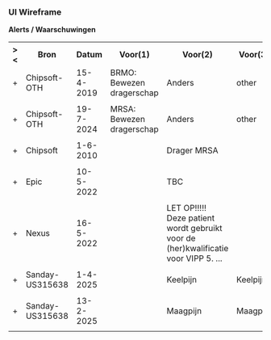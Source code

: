 ### UI Wireframe
<b>Alerts / Waarschuwingen</b>
<table class="grid">
<tbody>
<tr><th>&gt;&lt;</th>
<th>Bron</th>
<th>Datum</th>
<th>Voor(1)</th>
<th>Voor(2)</th>
<th>Voor(3)</th>
<th>Categorie</th>
<th>Status(1)</th>
<th>Status(2)</th>
</tr>
<tr><td>+</td>
<td>Chipsoft-OTH</td>
<td>15-4-2019</td>
<td>BRMO: Bewezen dragerschap</td>
<td>Anders</td>
<td>other</td>
<td>conditie</td>
<td>active</td>
<td>active</td>
</tr><tr><td></td><td colspan=8>
</td></tr>
<tr><td>+</td>
<td>Chipsoft-OTH</td>
<td>19-7-2024</td>
<td>MRSA: Bewezen dragerschap</td>
<td>Anders</td>
<td>other</td>
<td>conditie</td>
<td>active</td>
<td>active</td>
</tr><tr><td></td><td colspan=8>
</td></tr>
<tr><td>+</td>
<td>Chipsoft</td>
<td>1-6-2010</td>
<td></td>
<td>Drager MRSA</td>
<td></td>
<td>waarschuwing</td>
<td></td>
<td>active</td>
</tr><tr><td></td><td colspan=8>
</td></tr>
<tr><td>+</td>
<td>Epic</td>
<td>10-5-2022</td>
<td></td>
<td>TBC</td>
<td></td>
<td>Infection Flag</td>
<td></td>
<td>inactive</td>
</tr><tr><td></td><td colspan=8>
</td></tr>
<tr><td>+</td>
<td>Nexus</td>
<td>16-5-2022</td>
<td></td>
<td>LET OP!!!!!<br/>Deze patient wordt gebruikt voor de (her)kwalificatie voor VIPP 5. ...</td>
<td></td>
<td>Waarschuwing</td>
<td></td>
<td>active</td>
</tr><tr><td></td><td colspan=8>
</td></tr>
<tr><td>+</td>
<td>Sanday-US315638</td>
<td>1-4-2025</td>
<td></td>
<td>Keelpijn</td>
<td>Keelpijn</td>
<td>Alert</td>
<td></td>
<td>active</td>
</tr><tr><td></td><td colspan=8>
</td></tr>
<tr><td>+</td>
<td>Sanday-US315638</td>
<td>13-2-2025</td>
<td></td>
<td>Maagpijn</td>
<td>Maagpijn</td>
<td>Alert</td>
<td></td>
<td>active</td>
</tr><tr><td></td><td colspan=8>
</td></tr>
</tbody>
</table>